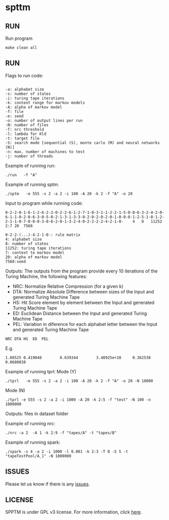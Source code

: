 # spttm

## RUN
Run program
```
make clean all
```

## RUN
Flags to run code:
```

-a: alphabet size
-s: number of states
-i: turing tape iterations 
-k: context range for markov models
-A: alpha of markov model
-f: file
-e: seed
-o: number of output lines per run
-N: number of files
-T: nrc threshold
-l: lambda for Kld
-t: target file
-S: search mode [sequential (S), monte carlo (M) and neural networks (N)]
-n: max. number of machines to test
-j: number of threads
```

Example of running run:
```
./run   -f "A"
```

Example of running sptm:
```
./sptm   -e 555 -s 2 -a 2 -i 100 -A 20 -k 2 -f "A" -o 20
```

Input to program while running code:
```
0-2-2-0-1-6-1-2-6-2-2-0-2-2-6-1-2-7-1-0-3-1-1-2-2-1-5-0-0-6-3-2-4-2-0-6-1-1-0-2-0-6-3-0-5-0-2-1-3-1-3-3-0-2-0-2-0-2-0-1-0-0-0-1-2-5-1-0-1-2-2-1-1-0-7-0-0-0-3-0-6-2-0-1-3-2-4-0-2-2-2-2-4-2-1-0-	4	8	11252	2:7	20	7568
```

```
0-2-2-(...)-4-2-1-0-: rule matrix
4: alphabet size
8: number of states
11252: turing tape iterations 
7: context to markov model
20: alpha of markov model
7568:seed
```

Outputs:
The outputs from the program provide every 10 iterations of the Turing Machine, the following features:

- NRC: Normalize Relative Compression (for a given k)
- DTA: Normalize Absolute Difference between sizes of the Input and generated Turing Machine Tape
- HS: Hit Score element by element between the Input and generated Turing Machine Tape
- ED: Euclidean Distance between the Input and generated Turing Machine Tape
- PEL: Variation in diference for each alphabet letter between the Input and generated Turing Machine Tape
```
NRC DTA HS  ED  PEL
```
E.g.
```
1.88525 0.419048        0.639344        3.48925e+10     0.362538        0.0680838
```

Example of running tprl:
Mode (Y)
```
./tprl   -e 555 -s 2 -a 2 -i 100 -A 20 -k 2 -f "A" -o 20 -N 10000
```

Mode (N)
```
./tprl -e 555 -s 2 -a 2 -i 1000 -A 20 -k 2:5 -f "test" -N 100 -n 1000000 
```

Outputs: files in dataset folder

Example of running nrc:
```
./nrc -a 2  -A 1 -k 2:9 -f "tapes/A" -t "tapes/B"
```


Example of running spark:
```
./spark -s 4 -a 2 -i 1000 -l 0.001 -k 2:3 -T 0 -S S -t "tapeTestPool/A_1" -N 1000000
```


## ISSUES
Please let us know if there is any
[issues](https://github.com/jorgeMFS/SPPTM/issues).


## LICENSE
SPPTM is under GPL v3 license. For more information, click
[here](http://www.gnu.org/licenses/gpl-3.0.html).